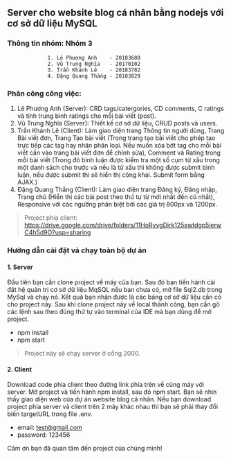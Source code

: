 ## Server cho website blog cá nhân bằng nodejs với cơ sở dữ liệu MySQL 
### Thông tin nhóm: Nhóm 3
                 1. Lê Phương Anh    - 20183680 
                 2. Vũ Trung Nghĩa   - 20170102
                 3. Trần Khánh Lê    - 20183782
                 4. Đặng Quang Thắng - 20183829
### Phân công công việc:
 1. Lê Phương Anh (Server): CRD tags/catergories, CD comments, C ratings và tính trung bình ratings cho mỗi bài viết (post).
 2. Vũ Trung Nghĩa (Server): Thiết kế cơ sở dữ liệu, CRUD posts và users.
 3. Trần Khánh Lê (Client): Làm giao diện trang Thông tin người dùng, Trang Bài viết đơn, Trang Tạo bài viết (Trong trang tạo bài viết cho phép tạo trực tiếp các tag hay nhãn phân loại. Nếu muốn xóa bớt tag cho mỗi bài viết cần vào trang bài viết đơn để chỉnh sửa), Comment và Rating trong mỗi bài viết (Trong đó bình luận được kiểm tra một số cụm từ xấu trong một danh sách cho trước và nếu là từ xấu thì không được submit bình luận, nếu được submit thì sẽ hiển thị công khai. Submit form bằng AJAX.)
 4. Đặng Quang Thắng (Client): Làm giao diện trang Đăng ký, Đăng nhập, Trang chủ (Hiển thị các bài post theo thứ tự từ mới nhất đến cũ nhất), Responsive với các ngưỡng phân biệt bởi các giá trị 800px và 1200px.
> Project phía client: https://drive.google.com/drive/folders/11HoRyvgDirk125xwtdgp5ierwC4h5d9O?usp=sharing
### Hướng dẫn cài đặt và chạy toàn bộ dự án
#### 1. Server
Đầu tiên bạn cần clone project về máy của bạn. Sau đó bạn tiến hành cài đặt hệ quản trị cơ sở dữ liệu MqSQL nếu bạn chưa có, mở file Sql2.db trong MySql và chạy nó. Kết quả bạn nhận được là các bảng cơ sở dữ liệu cần có cho project này.
Sau khi clone project này về local thành công, bạn cần gõ các lệnh sau theo đúng thứ tự vào terminal của IDE mà bạn dùng để mở project.
- npm install
- npm start
> Project này sẽ chạy server ở cổng 2000.
#### 2. Client
Download code phía client theo đường link phía trên về cùng máy với server. Mở project và tiến hành npm install, sau đó npm start. Bạn sẽ nhìn thấy giao diện web của dự án website blog cá nhân.
Nếu bạn download project phía server và client trên 2 máy khác nhau thì bạn sẽ phải thay đổi biến targetURL trong file .env.
- email: test@gmail.com
- password: 123456

Cảm ơn bạn đã quan tâm đến project của chúng mình!
